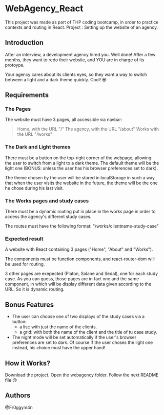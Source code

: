 # WebAgency_React
This project was made as part of THP coding bootcamp, in order to practice contexts and routing in React.  Project : Setting up the website of an agency.

## Introduction
After an interview, a development agency hired you. Well done! After a few months, they want to redo their website, and YOU are in charge of its protoype.

Your agency cares about its clients eyes, so they want a way to switch between a light and a dark theme quickly. Cool! 😎

## Requirements

### The Pages
The website must have 3 pages, all accessible via navbar: 

>    Home, with the URL "/"
>    The agency, with the URL "/about"
>    Works with the URL "/works"

### The Dark and Light themes
There must be a button on the top-right corner of the webpage, allowing the user to switch from a light to a dark theme. The default theme will be the light one (BONUS: unless the user has his browser preferences set to dark).

The theme chosen by the user will be stored in localStorage in such a way that when the user visits the website in the future, the theme will be the one he chose during his last visit.

### The Works pages and study cases
There must be a dynamic routing put in place in the works page in order to access the agency's different study cases.

The routes must have the following format: "/works/clientname-study-case"

### Expected result
A website with React containing 3 pages ("Home", "About" and "Works").

The components must be function components, and react-router-dom will be used for routing.

3 other pages are exepected (Platon, Solane and Sedal), one for each study case. As you can guess, those pages are in fact one and the same component, in which will be display different data given according to the URL. So it is dynamic routing.

## Bonus Features
- The user can choose one of two displays of the study cases via a button:
    - a list: with just the name of the clients.
    - a grid: with both the name of the client and the title of tu case study.
- The night mode will be set automatically if the user's browser preferences are set to dark. Of course if the user choses the light one instead, his choice must have the upper hand!

## How it Works?

Download the project.
Open the webagency folder.
Follow the next README file 🙃

## Authors
@Fr0ggym4n